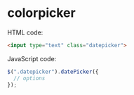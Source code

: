 # colorpicker

HTML code:
```html
<input type="text" class="datepicker">
```
JavaScript code:
```javascript
$(".datepicker").datePicker({
  // options
});
```

